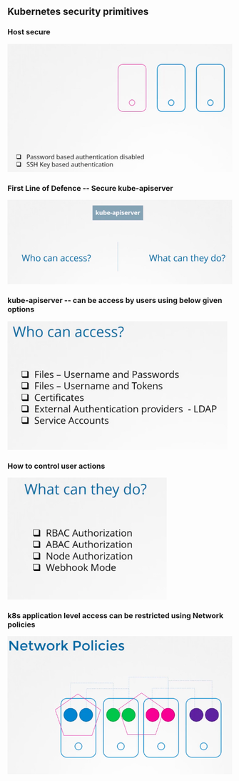 ## Kubernetes security primitives 

### Host secure 

<img src="images/hostsec.png">

### First Line of Defence -- Secure kube-apiserver

<img src="images/kube.png">

### kube-apiserver -- can be access by users using below given options 

<img src="images/ops.png">

### How to control user actions 

<img src="images/auth.png">

### k8s application level access can be restricted using Network policies 

<img src="images/netpol.png">


